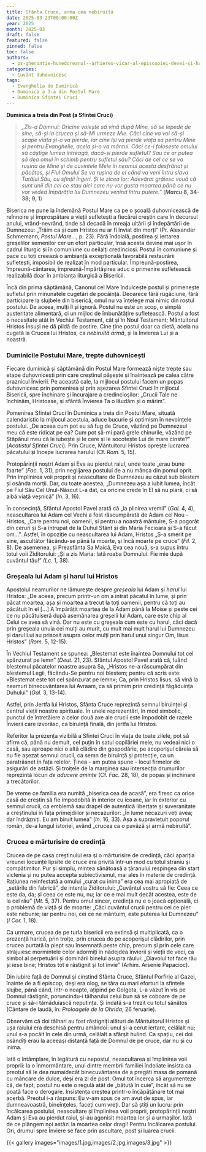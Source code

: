 ```yaml
---
title: Sfânta Cruce, arma cea nebiruită
date: 2025-03-23T00:00:00Z
year: 2025
month: 2025-03
draft: false
featured: false
pinned: false
toc: false
authors:
  - ps-gherontie-hunedoreanul--arhiereu-vicar-al-episcopiei-devei-si-hunedoarei
categories:
  - Cuvânt duhovnicesc
tags:
  - Evanghelia de Duminică
  - Duminica a 3-a din Postul Mare
  - Duminica Sfintei Cruci
---
```

**Duminica a treia din Post (a Sfintei Cruci)**

> _„Zis-a Domnul: Oricine voiește să vină după Mine, să se lepede de sine, să-și ia crucea și să-Mi urmeze Mie. Căci cine va voi să-și scape viața și-o va pierde, iar cine își va pierde viața sa pentru Mine și pentru Evanghelie, acela și-o va mântui. Căci ce-i folosește omului să câștige lumea întreagă, dacă-și pierde sufletul? Sau ce ar putea să dea omul în schimb pentru sufletul său? Căci de cel ce se va rușina de Mine și de cuvintele Mele în neamul acesta desfrânat și păcătos, și Fiul Omului Se va rușina de el când va veni întru slava Tatălui Său, cu sfinții îngeri. Și le zicea lor: Adevărat grăiesc vouă că sunt unii din cei ce stau aici care nu vor gusta moartea până ce nu vor vedea Împărăția lui Dumnezeu venind întru putere.”_ (**_Marcu_ 8, 34-38; 9, 1**)

Biserica ne pune la îndemână Postul Mare ca pe o școală duhovnicească de reînnoire și împrospătare a vieții sufletești a fiecărui creștin care în decursul anului, vrând-nevrând, tinde să decadă în mreaja uitării și îndepărtării de Dumnezeu: „Trăim ca și cum Hristos nu ar fi înviat din morți” (Pr. Alexander Schmemann, _Postul Mare_…, p. 23). Fără îndoială, postirea și iertarea greșelilor semenilor cer un efort particular, însă acesta devine mai ușor în cadrul liturgic și în comuniune cu ceilalți credincioși. Postul în comuniune și pace cu toți creează o ambianță excepțională favorabilă restaurării sufletești, imposibil de realizat în mod particular. Împreună-postirea, împreună-cântarea, împreună-Împărtășirea aduc o primenire sufletească realizabilă doar în ambianța liturgică a Bisericii.

Încă din prima săptămână, Canonul cel Mare îndulcește postul și primenește sufletul prin minunatele cugetări de pocăință. Deoarece fără rugăciune, fără participare la slujbele din biserică, omul nu va înțelege mai nimic din rostul postului. De aceea, mulți îl și ignoră. Postul nu este un scop, o simplă austeritate alimentară, ci un mijloc de îmbunătățire sufletească. Postul a fost o necesitate atât în Vechiul Testament, cât și în Noul Testament; Mântuitorul Hristos Însuși ne dă pildă de postire. Cine ține postul doar ca dietă, acela nu cugetă la Crucea lui Hristos, ca _nebiruită armă_, și la Învierea Lui și a noastră.

### Duminicile Postului Mare, trepte duhovnicești

Fiecare duminică și săptămână din Postul Mare formează niște trepte sau etape duhovnicești prin care creștinul pășește și înaintează pe calea către praznicul Învierii. Pe această cale, la mijlocul postului facem un popas duhovnicesc prin pomenirea și prin așezarea Sfintei Cruci în mijlocul Bisericii, spre închinare și încurajare a credincioșilor: „Crucii Tale ne închinăm, Hristoase, și sfântă Învierea Ta o lăudăm și o mărim”.

Pomenirea Sfintei Cruci în Duminica a treia din Postul Mare, situată calendaristic la mijlocul acestuia, aduce bucurie și optimism în nevoințele postului. „De aceea cum pot eu să fug de Cruce, văzând pe Dumnezeul meu că este ridicat pe ea? Cum pot să-mi pară grele chinurile, văzând pe Stăpânul meu că le iubește și le cere și le socotește Lui de mare cinste?” (_Acatistul Sfintei Cruci_). Prin Cruce, Mântuitorul Hristos oprește lucrarea păcatului și începe lucrarea harului (Cf. _Rom._ 5, 15).

Protopărinții noștri Adam și Eva au pierdut raiul, unde toate „erau bune foarte” (_Fac._ 1, 31), prin neglijarea postului de a nu mânca din pomul oprit. Prin împlinirea voii proprii și neascultare de Dumnezeu au căzut sub blestem și osânda morții. Dar, cu toate acestea, „Dumnezeu așa a iubit lumea, încât pe Fiul Său Cel Unul-Născut L-a dat, ca oricine crede în El să nu piară, ci să aibă viață veșnică” (_In._ 3, 16).

În consecință, Sfântul Apostol Pavel arată că „la plinirea vremii” (_Gal._ 4, 4), neascultarea lui Adam cel Vechi a fost răscumpărată de Adam cel Nou - Hristos, „Care pentru noi, oamenii, și pentru a noastră mântuire, S-a pogorât din ceruri și S-a întrupat de la Duhul Sfânt și din Maria Fecioara și S-a făcut om…”. Astfel, în opoziție cu neascultarea lui Adam, Hristos „S-a smerit pe sine, ascultător făcându-se până la moarte, și încă moarte pe cruce” (_Fil._ 2, 8). De asemenea, și Preasfânta Sa Maică, Eva cea nouă, s-a supus întru totul voii Ziditorului: „Și a zis Maria: Iată roaba Domnului. Fie mie după cuvântul tău!” _(Lc._ 1, 38).

### Greșeala lui Adam și harul lui Hristos

Apostolul neamurilor ne lămurește despre _greșeala_ lui Adam și _harul_ lui Hristos: „De aceea, precum printr-un om a intrat păcatul în lume, și prin păcat moartea, așa și moartea a trecut la toți oamenii, pentru că toți au păcătuit în el […] A împărățit moartea de la Adam până la Moise și peste cei ce nu păcătuiseră după asemănarea greșelii lui Adam, care este chip al Celui ce avea să vină. Dar nu este cu greșeala cum este cu harul, căci dacă prin greșeala unuia cei mulți au murit, cu mult mai mult harul lui Dumnezeu și darul Lui au prisosit asupra celor mulți prin harul unui singur Om, Iisus Hristos” (_Rom._ 5, 12-15).

În Vechiul Testament se spunea: „Blestemat este înaintea Domnului tot cel spânzurat pe lemn” (_Deut._ 21, 23). Sfântul Apostol Pavel arată că, luând blestemul păcatelor noastre asupra Sa, „Hristos ne-a răscumpărat din blestemul Legii, făcându-Se pentru noi blestem; pentru că scris este: «Blestemat este tot cel spânzurat pe lemn»; Ca, prin Hristos Iisus, să vină la neamuri binecuvântarea lui Avraam, ca să primim prin credință făgăduința Duhului” (_Gal._ 3, 13-14).

Astfel, prin Jertfa lui Hristos, Sfânta Cruce reprezintă semnul biruinței și centrul vieții noastre spirituale. În unele reprezentări, în mod simbolic, punctul de întretăiere a celor două axe ale crucii este împodobit de razele Învierii care izvorăsc, ca biruință finală, din jertfa lui Hristos.

Referitor la prezența vizibilă a Sfintei Cruci în viața de toate zilele, pot să afirm că, până nu demult, cel puțin în satul copilăriei mele, nu vedeai nici o casă, sau aproape nici o altă clădire din gospodărie, pe acoperișul căreia să nu fie așezat semnul crucii, ca semn de biruință și protecție, ca un paratrăsnet în fața relelor. Ținea - am putea spune - locul firmelor de asigurări de astăzi. Și troițele de la marginea sau intersecția drumurilor reprezintă locuri _de aducere aminte_ (Cf. _Fac._ 28, 18), de popas și închinare a trecătorilor.

De vreme ce familia era numită „biserica cea de acasă”, era firesc ca orice casă de creștin să fie împodobită în interior cu icoane, iar în exterior cu semnul crucii, ca emblemă sau drapel de autentică libertate și suveranitate a creștinului în fața primejdiilor și necazurilor: „În lume necazuri veți avea; dar îndrăzniți. Eu am biruit lumea” (_In._ 16, 33). Așa a supraviețuit poporul român, de-a lungul istoriei, având „crucea ca o pavăză și armă nebiruită”.

### Crucea e mărturisire de credință

Crucea de pe casa creștinului era și o mărturisire de credință, căci apariția vreunei locuințe lipsite de cruce era privită într-un mod cu totul straniu și compătimitor. Pur și simplu, mintea sănătoasă a țăranului respingea din start viclenia și nu putea accepta subiectivismul, mai ales în materie de credință. Rațiunea neinfestată a omului „curat cu inima” era cea mai apropiată de „setările din fabrică”, de intenția Ziditorului: „Cuvântul vostru să fie: Ceea ce este da, da; și ceea ce este nu, nu; iar ce e mai mult decât acestea, este de la cel rău” (_Mt._ 5, 37). Pentru omul sincer, credința nu e o joacă opțională, ci o problemă de viață și de moarte: „Căci cuvântul crucii pentru cei ce pier este nebunie; iar pentru noi, cei ce ne mântuim, este puterea lui Dumnezeu” (_I Cor._ 1, 18).

Ca urmare, crucea de pe turla bisericii era extinsă și multiplicată, ca o prezență harică, prin troițe, prin crucea de pe acoperișul clădirilor, prin crucea purtată la piept sau însemnată peste chip, precum și prin cele care străjuiesc mormintele celor adormiți în nădejdea învierii și vieții de veci, ca simbol al perpetuării și dominării binelui asupra răului: „Diavolul tot face rău și iese bine; Hristos tot e răstignit și tot învie” (Arhim. Arsenie Papacioc).

Din iubire față de Domnul și cinstind Sfânta Cruce, Sfântul Porfirie al Gazei, înainte de a fi episcop, deși era olog, se târa cu mari eforturi la sfintele slujbe, până când, într-o noapte, ațipind pe Golgota, L-a văzut în vis pe Domnul răstignit, poruncindu-i tâlharului celui bun să se coboare de pe cruce și să-i tămăduiască neputința. Și îndată s-a trezit cu totul sănătos (Cântare de laudă, în: _Proloagele de la Ohrida_, 26 feruarie).

Observăm că doi tâlhari au fost răstigniți alături de Mântuitorul Hristos și ușa raiului era deschisă pentru amândoi: unul și-a cerut iertare, celălalt nu; unul s-a pocăit în cele din urmă, celălalt a sfârșit hulind. Ca spațiu, cei doi osândiți erau la aceeași distanță față de Domnul de pe cruce, dar nu și cu inima.

Iată o întâmplare, în legătură cu nepostul, neascultarea și împlinirea voii proprii: la o înmormântare, unul dintre membrii familiei îndoliate insista ca preotul să le dea numaidecât binecuvântarea de a pregăti masa de pomană cu mâncare de dulce, deși era zi de post. Omul tot încerca să argumenteze că, de fapt, postul nu este o regulă atât de „bătută în cuie”, încât să nu se poată face o derogare. Insistența creștea printr-o încăpățânare tot mai acerbă. Preotul i-a răspuns: Eu v-am spus ce am avut de spus, iar dumneavoastră, bineînțeles, faceți cum vreți. Dar să știți un lucru: prin încălcarea postului, neascultare și împlinirea voii proprii, protopărinții noștri Adam și Eva au pierdut raiul, și-au agonisit moartea lor și a urmașilor. Iată de ce plângem noi astăzi la moartea celor dragi! Pentru încălcarea postului. Ori, drumul spre Înviere se face prin ascultare, post și luarea crucii.

{{< gallery images="images/1.jpg,images/2.jpg,images/3.jpg" >}}